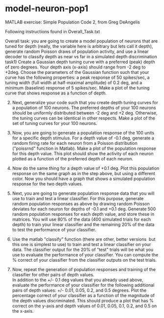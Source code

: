 # model-neuron-pop1

MATLAB exercise: Simple Population Code 2, from Greg DeAngelis

Following instructions found in Overall_Task.txt

Overall task: you are going to create a model population of neurons that are tuned for depth (really, the variable here is
arbitrary but lets call it depth), generate random Poisson draws of population activity, and use a linear decoder to classify
depth as near vs far in a simulated depth discrimination task1) Create a Gaussian depth tuning curve with a preferred (peak)
depth of zero degrees.  Your depth axis (x-axis) should range from -2 deg to +2deg.  Choose the parameters of the Gaussian
function such that your curve has the following properties: a peak response of 50 spikes/sec,  a tuning width (full width at
half-maximal amplitude) of 0.2 deg, and a minimum (baseline) response of 5 spikes/sec.   Make a plot of the tuning curve that
shows response as a function of depth.

2) Next, generalize your code such that you create depth tuning curves for a population of 100 neurons.  The preferred depths
of your 100 neurons should be uniformly distributed between -2 deg and +2 deg.  Otherwise, the tuning curves can be identical
in other respects.  Make a plot of the set of tuning curves for your 100 neurons.

3) Now, you are going to generate a population response of the 100 units for a specific depth stimulus.  For a depth value of
-0.1 deg, generate a random firing rate for each neuron from a Poisson distribution ("poissrnd" function in Matlab).  Make a
plot of the population response for this depth value.  This plot should show the activity of each neuron plotted as a function
of the preferred depth of each neuron.

4) Now do the same thing for a depth value of +0.1 deg.  Plot this population response on the same graph as in the step above,
but using a different color.  Now you should have a graph that shows a simulated population response for the two depth
values.

5) Next, you are going to generate population response data that you will use to train and test a linear classifier.  For this
purpose, generate random population responses as above by drawing random Poisson deviates for each neuron for depths of -0.1
and +0.1 deg.  Generate 500 random population responses for each depth value, and store these in matrices.  You will use 80%
of the data (400 simulated trials for each depth) to train your linear classifier and the remaining 20% of the data to test
the performance of your classifier.

6)  Use the matlab "classify" function (there are other, better versions  but this one is simplest to use) to train and test a
linear classifier on your data.  The classifier output for the 20% of "test" trials will be what you use to evaluate the
performance of your classifier.  You can compute the % correct of your classifier from the classifier outputs on the test
trials.

7) Now, repeat the generation of population responses and training of the classifier for other pairs of depth values.  
In addition to the +/- 0.1 deg values that you already used above, evaluate the performance of your classifier for the
following additional pairs of depth values:  +/- 0.01, 0.05, 0.2, and 0.5 degrees.  Plot the percentage correct of your
classifier as a function of the magnitude of the depth values discriminated.  This should produce a plot that has % correct on
the y-axis and depth values of 0.01, 0.05, 0.1, 0.2, and 0.5 on the x-axis.
